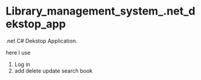 # Library_management_system_.net_dekstop_app
.net C# Dekstop Application.

here I use
1. Log in
2. add delete update search book
